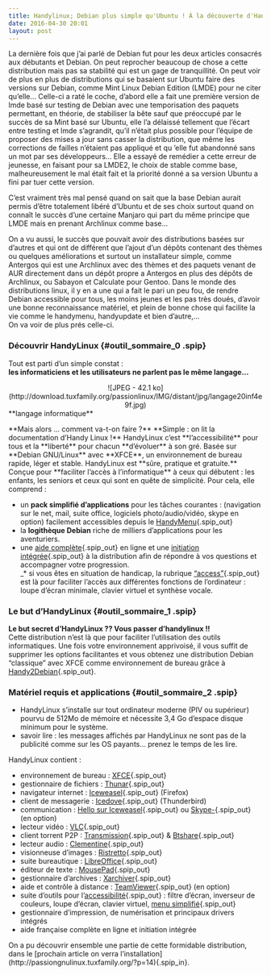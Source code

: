 ```yaml
---
title: Handylinux; Debian plus simple qu'Ubuntu ! À la découverte d'Handylinux...
date: 2016-04-30 20:01
layout: post
---
```



<div class="main">

<div class="chapo surlignable">

La dernière fois que j’ai parlé de Debian fut pour les deux articles
consacrés aux débutants et Debian. On peut reprocher beaucoup de chose a
cette distribution mais pas sa stabilité qui est un gage de
tranquillité. On peut voir de plus en plus de distributions qui se
basaient sur Ubuntu faire des versions sur Debian, comme Mint Linux
Debian Edition (LMDE) pour ne citer qu’elle… Celle-ci a raté le coche,
d’abord elle a fait une première version de lmde basé sur testing de
Debian avec une temporisation des paquets permettant, en théorie, de
stabiliser la bête sauf que préoccupé par le succès de sa Mint basé sur
Ubuntu, elle l’a délaissé tellement que l’écart entre testing et lmde
s’agrandit, qu’il n’était plus possible pour l’équipe de proposer des
mises a jour sans casser la distribution, que même les corrections de
failles n’étaient pas appliqué et qu ’elle fut abandonné sans un mot par
ses développeurs... Elle a essayé de remédier a cette erreur de
jeunesse, en faisant pour sa LMDE2, le choix de stable comme base,
malheureusement le mal était fait et la priorité donné a sa version
Ubuntu a fini par tuer cette version.  
<!--more-->  
C’est vraiment très mal pensé quand on sait que la base Debian aurait
permis d’être totalement libéré d’Ubuntu et de ses choix surtout quand
on connaît le succès d’une certaine Manjaro qui part du même principe
que LMDE mais en prenant Archlinux comme base…

</div>

<div class="texte surlignable">

On a vu aussi, le succès que pouvait avoir des distributions basées sur
d’autres et qui ont de différent que l’ajout d’un dépôts contenant des
thèmes ou quelques améliorations et surtout un installateur simple,
comme Antergos qui est une Archlinux avec des thèmes et des paquets
venant de AUR directement dans un dépôt propre a Antergos en plus des
dépôts de Archlinux, ou Sabayon et Calculate pour Gentoo. Dans le monde
des distributions linux, il y en a une qui a fait le pari un peu fou, de
rendre Debian accessible pour tous, les moins jeunes et les pas très
doués, d’avoir une bonne reconnaissance matériel, et plein de bonne
chose qui facilite la vie comme le handymenu, handyupdate et bien
d’autre,…  
On va voir de plus prés celle-ci.  
### Découvrir HandyLinux {#outil_sommaire_0 .spip}

Tout est parti d’un simple constat :  
**les informaticiens et les utilisateurs ne parlent pas le même
langage…**

<dl class="spip_document_4 spip_documents spip_documents_center">
<dt style="text-align: center;">
![JPEG -
42.1 ko](http://download.tuxfamily.org/passionlinux/IMG/distant/jpg/langage20inf4e9f.jpg)
</dt>
<dt class="spip_doc_titre" style="width: 340px;">
**langage informatique**
</dt>
</dl>
**Mais alors ... comment va-t-on faire ?**  
**Simple : on lit la documentation d’Handy Linux !** HandyLinux c’est
**l’accessibilité** pour tous et la **liberté** pour chacun
**d’évoluer** à son gré. Basée sur **Debian GNU/Linux** avec **XFCE**,
un environnement de bureau rapide, léger et stable. HandyLinux est
**sûre, pratique et gratuite.** Conçue pour **faciliter l’accès à
l’informatique** à ceux qui débutent : les enfants, les seniors et ceux
qui sont en quête de simplicité. Pour cela, elle comprend :

-   un **pack simplifié d’applications** pour les tâches courantes :
    (navigation sur le net, mail, suite office, logiciels
    photo/audio/vidéo, skype en option) facilement accessibles depuis le
    [HandyMenu](https://handylinux.org/wiki/doku.php/fr/handymenu){.spip_out}
-   la **logithèque Debian** riche de milliers d’applications pour
    les aventuriers.
-   une [aide
    complète](https://handylinux.org/wiki/doku.php/fr/start){.spip_out}
    en ligne et une [initiation
    intégrée](https://handylinux.org/wiki/doku.php/fr/initiation){.spip_out}
    à la distribution afin de répondre à vos questions et accompagner
    votre progression.  
   \_\* si vous êtes en situation de handicap, la rubrique
    [“access”](https://handylinux.org/wiki/doku.php/fr/access){.spip_out}
    est là pour faciliter l’accès aux différentes fonctions de
    l’ordinateur : loupe d’écran minimale, clavier virtuel et
    synthèse vocale.

### Le but d’HandyLinux {#outil_sommaire_1 .spip}

**Le but secret d’HandyLinux ?? Vous passer d’handylinux !!**  
Cette distribution n’est là que pour faciliter l’utilisation des outils
informatiques. Une fois votre environnement apprivoisé, il vous suffit
de supprimer les options facilitantes et vous obtenez une distribution
Debian “classique” avec XFCE comme environnement de bureau grâce à
[Handy2Debian](https://handylinux.org/wiki/doku.php/fr/evolution#handy2debianle_plus_radical){.spip_out}.  

### Matériel requis et applications {#outil_sommaire_2 .spip}

-   HandyLinux s’installe sur tout ordinateur moderne (PIV ou supérieur)
    pourvu de 512Mo de mémoire et nécessite 3,4 Go d’espace disque
    minimum pour le système.
-   savoir lire : les messages affichés par HandyLinux ne sont pas de la
    publicité comme sur les OS payants... prenez le temps de les lire.

HandyLinux contient :

-   environnement de bureau :
    [XFCE](http://wiki.xfce.org/fr/start){.spip_out}
-   gestionnaire de fichiers :
    [Thunar](https://handylinux.org/wiki/doku.php/fr/fichiers#thunarvotre_gestionnaire_de_fichiers){.spip_out}
-   navigateur internet :
    [Iceweasel](https://handylinux.org/wiki/doku.php/fr/internet#iceweasel){.spip_out} (Firefox)
-   client de messagerie :
    [Icedove](https://handylinux.org/wiki/doku.php/fr/internet#icedove){.spip_out} (Thunderbird)
-   communication : [Hello sur
    Iceweasel](https://handylinux.org/wiki/doku.php/fr/internet#hello_vs_skype){.spip_out}
    ou
    [Skype-](https://handylinux.org/wiki/doku.php/fr/internet#skype){.spip_out}
    (en option)
-   lecteur vidéo :
    [VLC](https://handylinux.org/wiki/doku.php/fr/media#vlc){.spip_out}
-   client torrent P2P :
    [Transmission](https://handylinux.org/wiki/doku.php/fr/internet#transmission){.spip_out}
    &
    [Btshare](https://handylinux.org/wiki/doku.php/fr/partager#btsharele_partage_torrent_simplifie){.spip_out}
-   lecteur audio :
    [Clementine](https://handylinux.org/wiki/doku.php/fr/media#clementine){.spip_out}
-   visionneuse d’images :
    [Ristretto](https://handylinux.org/wiki/doku.php/fr/media#ristretto){.spip_out}
-   suite bureautique :
    [LibreOffice](https://handylinux.org/wiki/doku.php/fr/office#libreoffice){.spip_out}
-   éditeur de texte :
    [MousePad](https://handylinux.org/wiki/doku.php/fr/office#mousepad){.spip_out}
-   gestionnaire d’archives :
    [Xarchiver](https://handylinux.org/wiki/doku.php/fr/tools#archives){.spip_out}
-   aide et contrôle à distance :
    [TeamViewer](https://handylinux.org/wiki/doku.php/fr/aventuriers#teamviewer){.spip_out}
    (en option)
-   suite d’outils pour
    l’[accessibilité](https://handylinux.org/wiki/doku.php/fr/access){.spip_out} :
    filtre d’écran, inverseur de couleurs, loupe d’écran, clavier
    virtuel, [menu
    simplifié](https://handylinux.org/wiki/doku.php/fr/handymenu#handymenu_--_un_seul_lanceur_pour_tout_faire){.spip_out}
-   gestionnaire d’impression, de numérisation et principaux drivers
    intégrés
-   aide française complète en ligne et initiation intégrée

<p>
On a pu découvrir ensemble une partie de cette formidable distribution,
dans le [prochain article on verra
l’installation](http://passiongnulinux.tuxfamily.org/?p=14){.spip_in}.

</div>

</div>

 
